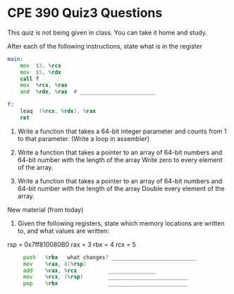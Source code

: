 # CPE 390 Quiz3 Questions

This quiz is not being given in class. You can take it home and study.

After each of the following instructions, state what is in the register

```asm
main:
    mov  $3, %rcx
    mov  $5, %rdx
    call f
    mov  %rcx, %rax
    and  %rdx, %rax  # ________________________

f:
    leaq  (%rcx, %rdx), %rax
    ret
```

1. Write a function that takes a 64-bit integer parameter and counts from 1 to that parameter. (Write a loop in assembler)

1. Write a function that takes a pointer to an array of 64-bit numbers and 64-bit number with the length of the array
Write zero to every element of the array.

1. Write a function that takes a pointer to an array of 64-bit numbers and 64-bit number with the length of the array
Double every element of the array.

New material (from today)

1. Given the following registers, state which memory locations are written to, and what values are written:

rsp = 0x7ff810080B0
rax = 3
rbx = 4
rcx = 5

```asm
     push   %rbx   what changes? ___________________________
     mov    %rax, 8(%rsp)
     add    %rax, %rcx          _______________
     mov    %rcx, (%rsp)        _________________________
     pop    %rbx                _________________________
```
